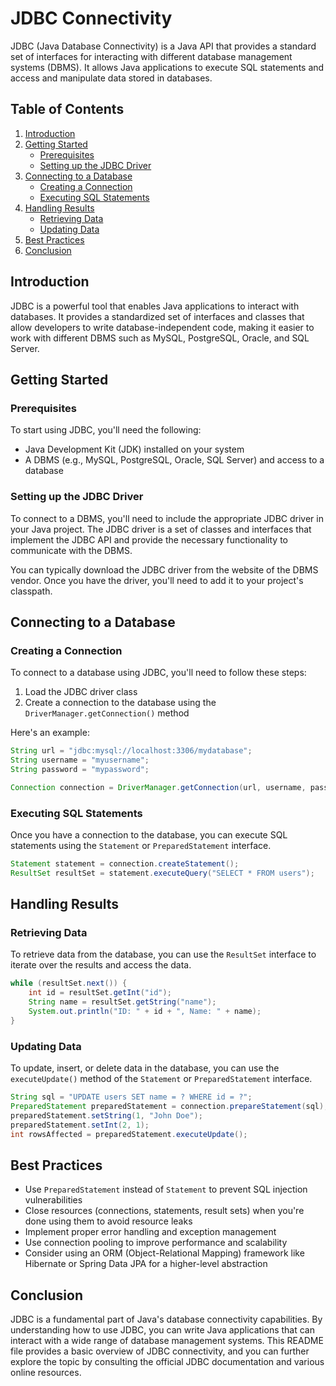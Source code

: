 
# JDBC Connectivity

JDBC (Java Database Connectivity) is a Java API that provides a standard set of interfaces for interacting with different database management systems (DBMS). It allows Java applications to execute SQL statements and access and manipulate data stored in databases.

## Table of Contents

1. [Introduction](#introduction)
2. [Getting Started](#getting-started)
   - [Prerequisites](#prerequisites)
   - [Setting up the JDBC Driver](#setting-up-the-jdbc-driver)
3. [Connecting to a Database](#connecting-to-a-database)
   - [Creating a Connection](#creating-a-connection)
   - [Executing SQL Statements](#executing-sql-statements)
4. [Handling Results](#handling-results)
   - [Retrieving Data](#retrieving-data)
   - [Updating Data](#updating-data)
5. [Best Practices](#best-practices)
6. [Conclusion](#conclusion)

## Introduction

JDBC is a powerful tool that enables Java applications to interact with databases. It provides a standardized set of interfaces and classes that allow developers to write database-independent code, making it easier to work with different DBMS such as MySQL, PostgreSQL, Oracle, and SQL Server.

## Getting Started

### Prerequisites

To start using JDBC, you'll need the following:

- Java Development Kit (JDK) installed on your system
- A DBMS (e.g., MySQL, PostgreSQL, Oracle, SQL Server) and access to a database

### Setting up the JDBC Driver

To connect to a DBMS, you'll need to include the appropriate JDBC driver in your Java project. The JDBC driver is a set of classes and interfaces that implement the JDBC API and provide the necessary functionality to communicate with the DBMS.

You can typically download the JDBC driver from the website of the DBMS vendor. Once you have the driver, you'll need to add it to your project's classpath.

## Connecting to a Database

### Creating a Connection

To connect to a database using JDBC, you'll need to follow these steps:

1. Load the JDBC driver class
2. Create a connection to the database using the `DriverManager.getConnection()` method

Here's an example:

```java
String url = "jdbc:mysql://localhost:3306/mydatabase";
String username = "myusername";
String password = "mypassword";

Connection connection = DriverManager.getConnection(url, username, password);
```

### Executing SQL Statements

Once you have a connection to the database, you can execute SQL statements using the `Statement` or `PreparedStatement` interface.

```java
Statement statement = connection.createStatement();
ResultSet resultSet = statement.executeQuery("SELECT * FROM users");
```

## Handling Results

### Retrieving Data

To retrieve data from the database, you can use the `ResultSet` interface to iterate over the results and access the data.

```java
while (resultSet.next()) {
    int id = resultSet.getInt("id");
    String name = resultSet.getString("name");
    System.out.println("ID: " + id + ", Name: " + name);
}
```

### Updating Data

To update, insert, or delete data in the database, you can use the `executeUpdate()` method of the `Statement` or `PreparedStatement` interface.

```java
String sql = "UPDATE users SET name = ? WHERE id = ?";
PreparedStatement preparedStatement = connection.prepareStatement(sql);
preparedStatement.setString(1, "John Doe");
preparedStatement.setInt(2, 1);
int rowsAffected = preparedStatement.executeUpdate();
```

## Best Practices

- Use `PreparedStatement` instead of `Statement` to prevent SQL injection vulnerabilities
- Close resources (connections, statements, result sets) when you're done using them to avoid resource leaks
- Implement proper error handling and exception management
- Use connection pooling to improve performance and scalability
- Consider using an ORM (Object-Relational Mapping) framework like Hibernate or Spring Data JPA for a higher-level abstraction

## Conclusion

JDBC is a fundamental part of Java's database connectivity capabilities. By understanding how to use JDBC, you can write Java applications that can interact with a wide range of database management systems. This README file provides a basic overview of JDBC connectivity, and you can further explore the topic by consulting the official JDBC documentation and various online resources.
